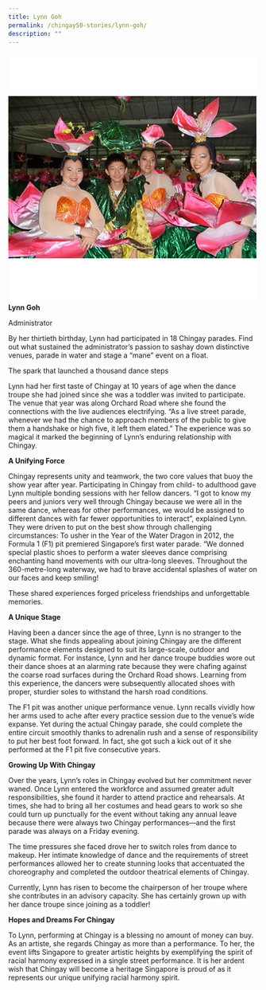 ```yaml
---
title: Lynn Goh
permalink: /chingay50-stories/lynn-goh/
description: ""
---
```

![Lynn Goh](/images/Chingay50%20Stories/lynn-goh-50storiesimage.jpg)
**Lynn Goh**

Administrator

By her thirtieth birthday, Lynn had participated in 18 Chingay parades. Find out what sustained the administrator’s passion to sashay down distinctive venues, parade in water and stage a “mane” event on a float.

The spark that launched a thousand dance steps

Lynn had her first taste of Chingay at 10 years of age when the dance troupe she had joined since she was a toddler was invited to participate. The venue that year was along Orchard Road where she found the connections with the live audiences electrifying. “As a live street parade, whenever we had the chance to approach members of the public to give them a handshake or high five, it left them elated.” The experience was so magical it marked the beginning of Lynn’s enduring relationship with Chingay.

**A Unifying Force**

Chingay represents unity and teamwork, the two core values that buoy the show year after year. Participating in Chingay from child- to adulthood gave Lynn multiple bonding sessions with her fellow dancers. “I got to know my peers and juniors very well through Chingay because we were all in the same dance, whereas for other performances, we would be assigned to different dances with far fewer opportunities to interact”, explained Lynn. They were driven to put on the best show through challenging circumstances: To usher in the Year of the Water Dragon in 2012, the Formula 1 (F1) pit premiered Singapore’s first water parade. “We donned special plastic shoes to perform a water sleeves dance comprising enchanting hand movements with our ultra-long sleeves. Throughout the 360-metre-long waterway, we had to brave accidental splashes of water on our faces and keep smiling!

These shared experiences forged priceless friendships and unforgettable memories.

**A Unique Stage**

Having been a dancer since the age of three, Lynn is no stranger to the stage. What she finds appealing about joining Chingay are the different performance elements designed to suit its large-scale, outdoor and dynamic format. For instance, Lynn and her dance troupe buddies wore out their dance shoes at an alarming rate because they were chafing against the coarse road surfaces during the Orchard Road shows. Learning from this experience, the dancers were subsequently allocated shoes with proper, sturdier soles to withstand the harsh road conditions. 

The F1 pit was another unique performance venue. Lynn recalls vividly how her arms used to ache after every practice session due to the venue’s wide expanse. Yet during the actual Chingay parade, she could complete the entire circuit smoothly thanks to adrenalin rush and a sense of responsibility to put her best foot forward. In fact, she got such a kick out of it she performed at the F1 pit five consecutive years.

**Growing Up With Chingay**

Over the years, Lynn’s roles in Chingay evolved but her commitment never waned. Once Lynn entered the workforce and assumed greater adult responsibilities, she found it harder to attend practice and rehearsals. At times, she had to bring all her costumes and head gears to work so she could turn up punctually for the event without taking any annual leave because there were always two Chingay performances—and the first parade was always on a Friday evening.

The time pressures she faced drove her to switch roles from dance to makeup. Her intimate knowledge of dance and the requirements of street performances allowed her to create stunning looks that accentuated the choreography and completed the outdoor theatrical elements of Chingay.

Currently, Lynn has risen to become the chairperson of her troupe where she contributes in an advisory capacity. She has certainly grown up with her dance troupe since joining as a toddler!

**Hopes and Dreams For Chingay**

To Lynn, performing at Chingay is a blessing no amount of money can buy. As an artiste, she regards Chingay as more than a performance. To her, the event lifts Singapore to greater artistic heights by exemplifying the spirit of racial harmony expressed in a single street performance. It is her ardent wish that Chingay will become a heritage Singapore is proud of as it represents our unique unifying racial harmony spirit.
